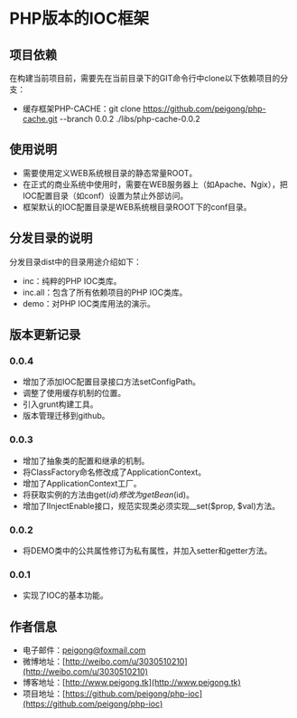 # PHP版本的IOC框架 #

## 项目依赖 ##
在构建当前项目前，需要先在当前目录下的GIT命令行中clone以下依赖项目的分支：

 * 缓存框架PHP-CACHE：git clone https://github.com/peigong/php-cache.git --branch 0.0.2 ./libs/php-cache-0.0.2

## 使用说明 ##
 * 需要使用定义WEB系统根目录的静态常量ROOT。
 * 在正式的商业系统中使用时，需要在WEB服务器上（如Apache、Ngix），把IOC配置目录（如conf）设置为禁止外部访问。
 * 框架默认的IOC配置目录是WEB系统根目录ROOT下的conf目录。

## 分发目录的说明 ##
分发目录dist中的目录用途介绍如下：

 * inc：纯粹的PHP IOC类库。
 * inc.all：包含了所有依赖项目的PHP IOC类库。
 * demo：对PHP IOC类库用法的演示。

## 版本更新记录 ##
### 0.0.4 ###
 * 增加了添加IOC配置目录接口方法setConfigPath。
 * 调整了使用缓存机制的位置。
 * 引入grunt构建工具。
 * 版本管理迁移到github。

### 0.0.3 ###
 * 增加了抽象类的配置和继承的机制。
 * 将ClassFactory命名修改成了ApplicationContext。
 * 增加了ApplicationContext工厂。
 * 将获取实例的方法由get($id)修改为getBean($id)。
 * 增加了IInjectEnable接口，规范实现类必须实现__set($prop, $val)方法。

### 0.0.2 ###
 * 将DEMO类中的公共属性修订为私有属性，并加入setter和getter方法。

### 0.0.1 ###
 * 实现了IOC的基本功能。

## 作者信息 ##
 * 电子邮件：peigong@foxmail.com
 * 微博地址：[http://weibo.com/u/3030510210](http://weibo.com/u/3030510210)
 * 博客地址：[http://www.peigong.tk](http://www.peigong.tk)
 * 项目地址：[https://github.com/peigong/php-ioc](https://github.com/peigong/php-ioc)
